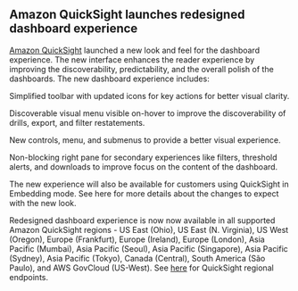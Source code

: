 ## Amazon QuickSight launches redesigned dashboard experience

[Amazon QuickSight](https://aws.amazon.com/quicksight/) launched a new look and feel for the dashboard experience. The new interface enhances the reader experience by improving the discoverability, predictability, and the overall polish of the dashboards. The new dashboard experience includes:

Simplified toolbar with updated icons for key actions for better visual clarity.

Discoverable visual menu visible on-hover to improve the discoverability of drills, export, and filter restatements.

New controls, menu, and submenus to provide a better visual experience.

Non-blocking right pane for secondary experiences like filters, threshold alerts, and downloads to improve focus on the content of the dashboard.

The new experience will also be available for customers using QuickSight in Embedding mode. See here for more details about the changes to expect with the new look.

Redesigned dashboard experience is now now available in all supported Amazon QuickSight regions - US East (Ohio), US East (N. Virginia), US West (Oregon), Europe (Frankfurt), Europe (Ireland), Europe (London), Asia Pacific (Mumbai), Asia Pacific (Seoul), Asia Pacific (Singapore), Asia Pacific (Sydney), Asia Pacific (Tokyo), Canada (Central), South America (São Paulo), and AWS GovCloud (US-West). See [here](https://docs.aws.amazon.com/general/latest/gr/quicksight.html) for QuickSight regional endpoints.